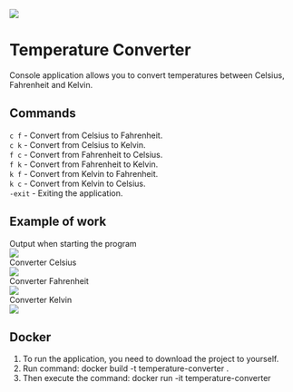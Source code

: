 ![](https://github.com/3oDoR/TemperatureConverter/actions/workflows/main.yml/badge.svg?branch=develop)   

# Temperature Converter


Console application allows you to convert temperatures between Celsius, Fahrenheit and Kelvin.

## Commands
`с f` - Convert from Celsius to Fahrenheit.   
`c k` - Convert from Celsius to Kelvin.   
`f c` - Convert from Fahrenheit to Celsius.   
`f k` - Convert from Fahrenheit to Kelvin.   
`k f` - Convert from Kelvin to Fahrenheit.     
`k c` - Convert from Kelvin to Celsius.   
`-exit` - Exiting the application.
## Example of work
Output when starting the program   
![](https://github.com/3oDoR/TemperatureConverter/blob/feature/readme/img/startProgram.png)   
Converter Celsius    
![](https://github.com/3oDoR/TemperatureConverter/blob/feature/readme/img/c.png)      
Converter Fahrenheit   
![](https://github.com/3oDoR/TemperatureConverter/blob/feature/readme/img/f.png)    
Converter Kelvin      
![](https://github.com/3oDoR/TemperatureConverter/blob/feature/readme/img/k.png)

## Docker
1. To run the application, you need to download the project to yourself.
2. Run command: docker build -t temperature-converter  .
3. Then execute the command: docker run -it temperature-converter      
